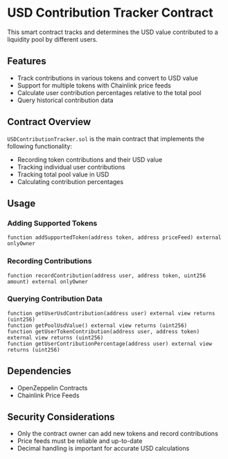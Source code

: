 # USD Contribution Tracker Contract

This smart contract tracks and determines the USD value contributed to a liquidity pool by different users.

## Features

- Track contributions in various tokens and convert to USD value
- Support for multiple tokens with Chainlink price feeds
- Calculate user contribution percentages relative to the total pool
- Query historical contribution data

## Contract Overview

`USDContributionTracker.sol` is the main contract that implements the following functionality:

- Recording token contributions and their USD value
- Tracking individual user contributions
- Tracking total pool value in USD
- Calculating contribution percentages

## Usage

### Adding Supported Tokens

```solidity
function addSupportedToken(address token, address priceFeed) external onlyOwner
```

### Recording Contributions

```solidity
function recordContribution(address user, address token, uint256 amount) external onlyOwner
```

### Querying Contribution Data

```solidity
function getUserUsdContribution(address user) external view returns (uint256)
function getPoolUsdValue() external view returns (uint256)
function getUserTokenContribution(address user, address token) external view returns (uint256)
function getUserContributionPercentage(address user) external view returns (uint256)
```

## Dependencies

- OpenZeppelin Contracts
- Chainlink Price Feeds

## Security Considerations

- Only the contract owner can add new tokens and record contributions
- Price feeds must be reliable and up-to-date
- Decimal handling is important for accurate USD calculations
